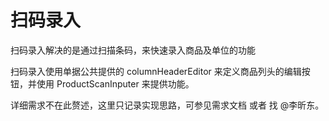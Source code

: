 # 扫码录入

扫码录入解决的是通过扫描条码，来快速录入商品及单位的功能

扫码录入使用单据公共提供的 columnHeaderEditor 来定义商品列头的编辑按钮，并使用 ProductScanInputer 来提供功能。

详细需求不在此赘述，这里只记录实现思路，可参见需求文档 或者 找 @李昕东。

